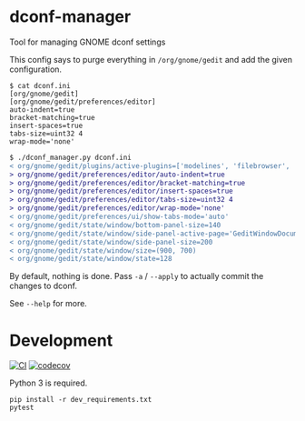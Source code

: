 dconf-manager
=============
Tool for managing GNOME dconf settings

This config says to purge everything in `/org/gnome/gedit` and add the given configuration.
```
$ cat dconf.ini
[org/gnome/gedit]
[org/gnome/gedit/preferences/editor]
auto-indent=true
bracket-matching=true
insert-spaces=true
tabs-size=uint32 4
wrap-mode='none'
```

```diff
$ ./dconf_manager.py dconf.ini
< org/gnome/gedit/plugins/active-plugins=['modelines', 'filebrowser', 'spell', 'docinfo', 'time']
> org/gnome/gedit/preferences/editor/auto-indent=true
> org/gnome/gedit/preferences/editor/bracket-matching=true
> org/gnome/gedit/preferences/editor/insert-spaces=true
> org/gnome/gedit/preferences/editor/tabs-size=uint32 4
> org/gnome/gedit/preferences/editor/wrap-mode='none'
< org/gnome/gedit/preferences/ui/show-tabs-mode='auto'
< org/gnome/gedit/state/window/bottom-panel-size=140
< org/gnome/gedit/state/window/side-panel-active-page='GeditWindowDocumentsPanel'
< org/gnome/gedit/state/window/side-panel-size=200
< org/gnome/gedit/state/window/size=(900, 700)
< org/gnome/gedit/state/window/state=128
```

By default, nothing is done. Pass `-a` / `--apply` to actually commit the changes to dconf.

See `--help` for more.

Development
===========

[![CI](https://github.com/jingw/shellquery/workflows/CI/badge.svg)](https://github.com/jingw/shellquery/actions?query=workflow%3ACI)
[![codecov](https://codecov.io/gh/jingw/dconf-manager/branch/master/graph/badge.svg)](https://codecov.io/gh/jingw/dconf-manager)

Python 3 is required.

```
pip install -r dev_requirements.txt
pytest
```
